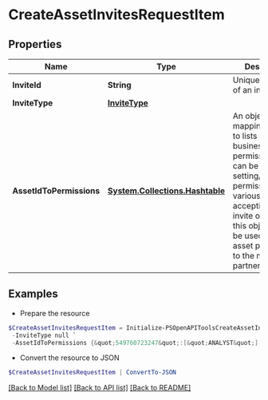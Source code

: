 # CreateAssetInvitesRequestItem
## Properties

Name | Type | Description | Notes
------------ | ------------- | ------------- | -------------
**InviteId** | **String** | Unique identifier of an invite. | 
**InviteType** | [**InviteType**](InviteType.md) |  | 
**AssetIdToPermissions** | [**System.Collections.Hashtable**](Array.md) | An object mapping asset ids to lists of business permissions. This can be used to setting/requesting permissions on various assets. If accepting an invite or request, this object would be used to grant asset permissions to the member or partner.  | 

## Examples

- Prepare the resource
```powershell
$CreateAssetInvitesRequestItem = Initialize-PSOpenAPIToolsCreateAssetInvitesRequestItem  -InviteId 1234567890123 `
 -InviteType null `
 -AssetIdToPermissions {&quot;549760723247&quot;:[&quot;ANALYST&quot;],&quot;549760723248&quot;:[&quot;ANALYST&quot;,&quot;ADMIN&quot;],&quot;809944451643622187&quot;:[&quot;PROFILE_PUBLISHER&quot;]}
```

- Convert the resource to JSON
```powershell
$CreateAssetInvitesRequestItem | ConvertTo-JSON
```

[[Back to Model list]](../README.md#documentation-for-models) [[Back to API list]](../README.md#documentation-for-api-endpoints) [[Back to README]](../README.md)

